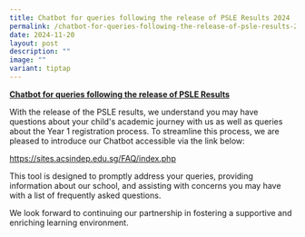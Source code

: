 ```yaml
---
title: Chatbot for queries following the release of PSLE Results 2024
permalink: /chatbot-for-queries-following-the-release-of-psle-results-2024/
date: 2024-11-20
layout: post
description: ""
image: ""
variant: tiptap
---
```

<p><strong><u>Chatbot for queries following the release of PSLE Results</u>&nbsp;</strong>
</p>
<p>With the release of the PSLE results, we understand you may have questions
about your child's academic journey with us as well as queries about the
Year 1 registration process. To streamline this process, we are pleased
to introduce our Chatbot accessible via the link below:&nbsp;</p>
<p><a href="https://sites.acsindep.edu.sg/FAQ/index.php" rel="noopener noreferrer nofollow" target="_blank"><u>https://sites.acsindep.edu.sg/FAQ/index.php</u></a>&nbsp;&nbsp;</p>
<p>This tool is designed to promptly address your queries, providing information
about our school, and assisting with concerns you may have with a list
of frequently asked questions.&nbsp;</p>
<p>We look forward to continuing our partnership in fostering a supportive
and enriching learning environment.</p>